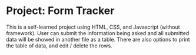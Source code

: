 # Project: Form Tracker
This is a self-learned project using HTML, CSS, and Javascript (without framework).
User can submit the information being asked and all submitted data will be showed in another file as a table.
There are also options to print the table of data, and edit / delete the rows.
